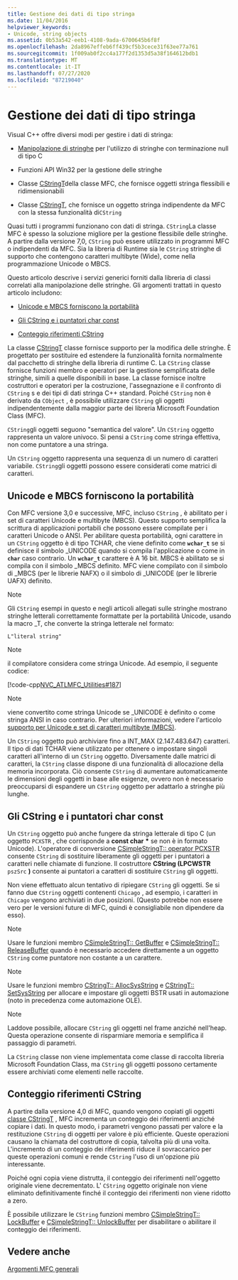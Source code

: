 ```yaml
---
title: Gestione dei dati di tipo stringa
ms.date: 11/04/2016
helpviewer_keywords:
- Unicode, string objects
ms.assetid: 0b53a542-eeb1-4108-9ada-6700645b6f8f
ms.openlocfilehash: 2da8967effeb6ff439cf5b3cece31f63ee77a761
ms.sourcegitcommit: 1f009ab0f2cc4a177f2d1353d5a38f164612bdb1
ms.translationtype: MT
ms.contentlocale: it-IT
ms.lasthandoff: 07/27/2020
ms.locfileid: "87219040"
---
```

# <a name="string-data-management"></a>Gestione dei dati di tipo stringa

Visual C++ offre diversi modi per gestire i dati di stringa:

- [Manipolazione di stringhe](../c-runtime-library/string-manipulation-crt.md) per l'utilizzo di stringhe con terminazione null di tipo C

- Funzioni API Win32 per la gestione delle stringhe

- Classe [CStringT](../atl-mfc-shared/reference/cstringt-class.md)della classe MFC, che fornisce oggetti stringa flessibili e ridimensionabili

- Classe [CStringT](../atl-mfc-shared/reference/cstringt-class.md), che fornisce un oggetto stringa indipendente da MFC con la stessa funzionalità di`CString`

Quasi tutti i programmi funzionano con dati di stringa. `CString`La classe MFC è spesso la soluzione migliore per la gestione flessibile delle stringhe. A partire dalla versione 7,0, `CString` può essere utilizzato in programmi MFC o indipendenti da MFC. Sia la libreria di Runtime sia le `CString` stringhe di supporto che contengono caratteri multibyte (Wide), come nella programmazione Unicode o MBCS.

Questo articolo descrive i servizi generici forniti dalla libreria di classi correlati alla manipolazione delle stringhe. Gli argomenti trattati in questo articolo includono:

- [Unicode e MBCS forniscono la portabilità](#_core_unicode_and_mbcs_provide_portability)

- [Gli CString e i puntatori char const](#_core_cstrings_and_const_char_pointers)

- [Conteggio riferimenti CString](#_core_cstring_reference_counting)

La classe [CStringT](../atl-mfc-shared/reference/cstringt-class.md) classe fornisce supporto per la modifica delle stringhe. È progettato per sostituire ed estendere la funzionalità fornita normalmente dal pacchetto di stringhe della libreria di runtime C. La `CString` classe fornisce funzioni membro e operatori per la gestione semplificata delle stringhe, simili a quelle disponibili in base. La classe fornisce inoltre costruttori e operatori per la costruzione, l'assegnazione e il confronto di `CString` s e dei tipi di dati stringa C++ standard. Poiché `CString` non è derivato da `CObject` , è possibile utilizzare `CString` gli oggetti indipendentemente dalla maggior parte dei libreria Microsoft Foundation Class (MFC).

`CString`gli oggetti seguono "semantica del valore". Un `CString` oggetto rappresenta un valore univoco. Si pensi a `CString` come stringa effettiva, non come puntatore a una stringa.

Un `CString` oggetto rappresenta una sequenza di un numero di caratteri variabile. `CString`gli oggetti possono essere considerati come matrici di caratteri.

## <a name="unicode-and-mbcs-provide-portability"></a><a name="_core_unicode_and_mbcs_provide_portability"></a>Unicode e MBCS forniscono la portabilità

Con MFC versione 3,0 e successive, MFC, incluso `CString` , è abilitato per i set di caratteri Unicode e multibyte (MBCS). Questo supporto semplifica la scrittura di applicazioni portabili che possono essere compilate per i caratteri Unicode o ANSI. Per abilitare questa portabilità, ogni carattere in un `CString` oggetto è di tipo TCHAR, che viene definito come **`wchar_t`** se si definisce il simbolo _UNICODE quando si compila l'applicazione o come in **`char`** caso contrario. Un **`wchar_t`** carattere è A 16 bit. MBCS è abilitato se si compila con il simbolo _MBCS definito. MFC viene compilato con il simbolo di _MBCS (per le librerie NAFX) o il simbolo di _UNICODE (per le librerie UAFX) definito.

> [!NOTE]
> Gli `CString` esempi in questo e negli articoli allegati sulle stringhe mostrano stringhe letterali correttamente formattate per la portabilità Unicode, usando la macro _T, che converte la stringa letterale nel formato:

`L"literal string"`

> [!NOTE]
> il compilatore considera come stringa Unicode. Ad esempio, il seguente codice:

[!code-cpp[NVC_ATLMFC_Utilities#187](../atl-mfc-shared/codesnippet/cpp/string-data-management_1.cpp)]

> [!NOTE]
> viene convertito come stringa Unicode se _UNICODE è definito o come stringa ANSI in caso contrario. Per ulteriori informazioni, vedere l'articolo [supporto per Unicode e set di caratteri multibyte (MBCS)](../atl-mfc-shared/unicode-and-multibyte-character-set-mbcs-support.md).

Un `CString` oggetto può archiviare fino a INT_MAX (2.147.483.647) caratteri. Il tipo di dati TCHAR viene utilizzato per ottenere o impostare singoli caratteri all'interno di un `CString` oggetto. Diversamente dalle matrici di caratteri, la `CString` classe dispone di una funzionalità di allocazione della memoria incorporata. Ciò consente `CString` di aumentare automaticamente le dimensioni degli oggetti in base alle esigenze, ovvero non è necessario preoccuparsi di espandere un `CString` oggetto per adattarlo a stringhe più lunghe.

## <a name="cstrings-and-const-char-pointers"></a><a name="_core_cstrings_and_const_char_pointers"></a>Gli CString e i puntatori char const

Un `CString` oggetto può anche fungere da stringa letterale di tipo C (un oggetto `PCXSTR` , che corrisponde a **const char** <strong>\*</strong> se non è in formato Unicode). L'operatore di conversione [CSimpleStringT:: operator PCXSTR](../atl-mfc-shared/reference/csimplestringt-class.md#operator_pcxstr) consente `CString` di sostituire liberamente gli oggetti per i puntatori a caratteri nelle chiamate di funzione. Il costruttore **CString (LPCWSTR** `pszSrc` **)** consente ai puntatori a caratteri di sostituire `CString` gli oggetti.

Non viene effettuato alcun tentativo di ripiegare `CString` gli oggetti. Se si fanno due `CString` oggetti contenenti `Chicago` , ad esempio, i caratteri in `Chicago` vengono archiviati in due posizioni. (Questo potrebbe non essere vero per le versioni future di MFC, quindi è consigliabile non dipendere da esso).

> [!NOTE]
> Usare le funzioni membro [CSimpleStringT:: GetBuffer](../atl-mfc-shared/reference/csimplestringt-class.md#getbuffer) e [CSimpleStringT:: ReleaseBuffer](../atl-mfc-shared/reference/csimplestringt-class.md#releasebuffer) quando è necessario accedere direttamente a un oggetto `CString` come puntatore non costante a un carattere.

> [!NOTE]
> Usare le funzioni membro [CStringT:: AllocSysString](../atl-mfc-shared/reference/cstringt-class.md#allocsysstring) e [CStringT:: SetSysString](../atl-mfc-shared/reference/cstringt-class.md#setsysstring) per allocare e impostare gli oggetti BSTR usati in automazione (noto in precedenza come automazione OLE).

> [!NOTE]
> Laddove possibile, allocare `CString` gli oggetti nel frame anziché nell'heap. Questa operazione consente di risparmiare memoria e semplifica il passaggio di parametri.

La `CString` classe non viene implementata come classe di raccolta libreria Microsoft Foundation Class, ma `CString` gli oggetti possono certamente essere archiviati come elementi nelle raccolte.

## <a name="cstring-reference-counting"></a><a name="_core_cstring_reference_counting"></a>Conteggio riferimenti CString

A partire dalla versione 4,0 di MFC, quando vengono copiati gli oggetti [classe CStringT](../atl-mfc-shared/reference/cstringt-class.md) , MFC incrementa un conteggio dei riferimenti anziché copiare i dati. In questo modo, i parametri vengono passati per valore e la restituzione `CString` di oggetti per valore è più efficiente. Queste operazioni causano la chiamata del costruttore di copia, talvolta più di una volta. L'incremento di un conteggio dei riferimenti riduce il sovraccarico per queste operazioni comuni e rende `CString` l'uso di un'opzione più interessante.

Poiché ogni copia viene distrutta, il conteggio dei riferimenti nell'oggetto originale viene decrementato. L' `CString` oggetto originale non viene eliminato definitivamente finché il conteggio dei riferimenti non viene ridotto a zero.

È possibile utilizzare le `CString` funzioni membro [CSimpleStringT:: LockBuffer](../atl-mfc-shared/reference/csimplestringt-class.md#lockbuffer) e [CSimpleStringT:: UnlockBuffer](../atl-mfc-shared/reference/csimplestringt-class.md#unlockbuffer) per disabilitare o abilitare il conteggio dei riferimenti.

## <a name="see-also"></a>Vedere anche

[Argomenti MFC generali](../mfc/general-mfc-topics.md)
